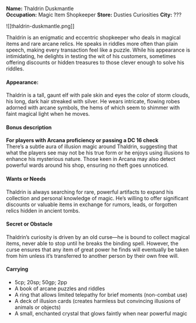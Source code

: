 **Name:** Thaldrin Duskmantle  
**Occupation:** Magic Item Shopkeeper
**Store:** Dusties Curiosities
**City:** ???

![[thaldrin-duskmantle.png]]

Thaldrin is an enigmatic and eccentric shopkeeper who deals in magical items and rare arcane relics. He speaks in riddles more often than plain speech, making every transaction feel like a puzzle. While his appearance is intimidating, he delights in testing the wit of his customers, sometimes offering discounts or hidden treasures to those clever enough to solve his riddles.

#### Appearance:
Thaldrin is a tall, gaunt elf with pale skin and eyes the color of storm clouds, his long, dark hair streaked with silver. He wears intricate, flowing robes adorned with arcane symbols, the hems of which seem to shimmer with faint magical light when he moves.

#### Bonus description
**For players with Arcana proficiency or passing a DC 16 check**  
There’s a subtle aura of illusion magic around Thaldrin, suggesting that what the players see may not be his true form or he enjoys using illusions to enhance his mysterious nature. Those keen in Arcana may also detect powerful wards around his shop, ensuring no theft goes unnoticed.

#### Wants or Needs
Thaldrin is always searching for rare, powerful artifacts to expand his collection and personal knowledge of magic. He’s willing to offer significant discounts or valuable items in exchange for rumors, leads, or forgotten relics hidden in ancient tombs.

#### Secret or Obstacle
Thaldrin’s curiosity is driven by an old curse—he is bound to collect magical items, never able to stop until he breaks the binding spell. However, the curse ensures that any item of great power he finds will eventually be taken from him unless it’s transferred to another person by their own free will.

#### Carrying
- 5cp; 20sp; 50gp; 2pp
- A book of arcane puzzles and riddles
- A ring that allows limited telepathy for brief moments (non-combat use)
- A deck of illusion cards (creates harmless but convincing illusions of animals or objects)
- A small, enchanted crystal that glows faintly when near powerful magic